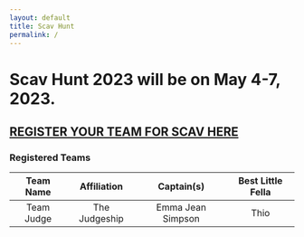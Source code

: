 ```yaml
---
layout: default
title: Scav Hunt
permalink: /
---
```

# Scav Hunt 2023 will be on May 4-7, 2023.

## [REGISTER YOUR TEAM FOR SCAV HERE](https://forms.gle/A7GJZeJqP9EFJ9U36)

### Registered Teams

| Team Name | Affiliation | Captain(s) | Best Little Fella |
| :---: | :---: | :---: | :---: |
| Team Judge | The Judgeship | Emma Jean Simpson | Thio |